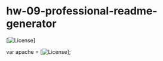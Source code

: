 # hw-09-professional-readme-generator



[![License](https://img.shields.io/badge/License-Apache_2.0-blue.svg)]

var apache = [![License]('https://img.shields.io/badge/License-Apache_2.0-blue.svg')];
